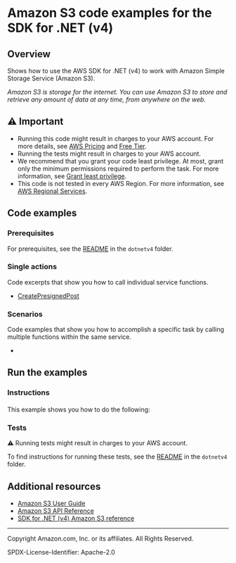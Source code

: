 # Amazon S3 code examples for the SDK for .NET (v4)

## Overview

Shows how to use the AWS SDK for .NET (v4) to work with Amazon Simple Storage Service (Amazon S3).

<!--custom.overview.start-->
<!--custom.overview.end-->

_Amazon S3 is storage for the internet. You can use Amazon S3 to store and retrieve any amount of data at any time, from anywhere on the web._

## ⚠ Important

* Running this code might result in charges to your AWS account. For more details, see [AWS Pricing](https://aws.amazon.com/pricing/) and [Free Tier](https://aws.amazon.com/free/).
* Running the tests might result in charges to your AWS account.
* We recommend that you grant your code least privilege. At most, grant only the minimum permissions required to perform the task. For more information, see [Grant least privilege](https://docs.aws.amazon.com/IAM/latest/UserGuide/best-practices.html#grant-least-privilege).
* This code is not tested in every AWS Region. For more information, see [AWS Regional Services](https://aws.amazon.com/about-aws/global-infrastructure/regional-product-services).

<!--custom.important.start-->
<!--custom.important.end-->

## Code examples

### Prerequisites

For prerequisites, see the [README](../README.md#Prerequisites) in the `dotnetv4` folder.


<!--custom.prerequisites.start-->
<!--custom.prerequisites.end-->

### Single actions

Code excerpts that show you how to call individual service functions.

- [CreatePresignedPost](Actions/S3Wrapper.cs#L71)

### Scenarios

Code examples that show you how to accomplish a specific task by calling multiple
functions within the same service.

- [](Scenarios/S3_CreatePresignedPost/CreatePresignedPostBasics.cs)


<!--custom.examples.start-->
<!--custom.examples.end-->

## Run the examples

### Instructions


<!--custom.instructions.start-->
<!--custom.instructions.end-->



#### 

This example shows you how to do the following:


<!--custom.scenario_prereqs.s3_Scenario_CreatePresignedPost.start-->
<!--custom.scenario_prereqs.s3_Scenario_CreatePresignedPost.end-->


<!--custom.scenarios.s3_Scenario_CreatePresignedPost.start-->
<!--custom.scenarios.s3_Scenario_CreatePresignedPost.end-->

### Tests

⚠ Running tests might result in charges to your AWS account.


To find instructions for running these tests, see the [README](../README.md#Tests)
in the `dotnetv4` folder.



<!--custom.tests.start-->
<!--custom.tests.end-->

## Additional resources

- [Amazon S3 User Guide](https://docs.aws.amazon.com/AmazonS3/latest/userguide/Welcome.html)
- [Amazon S3 API Reference](https://docs.aws.amazon.com/AmazonS3/latest/API/Welcome.html)
- [SDK for .NET (v4) Amazon S3 reference](https://docs.aws.amazon.com/sdkfornet/v4/apidocs/items/S3/NS3.html)

<!--custom.resources.start-->
<!--custom.resources.end-->

---

Copyright Amazon.com, Inc. or its affiliates. All Rights Reserved.

SPDX-License-Identifier: Apache-2.0
